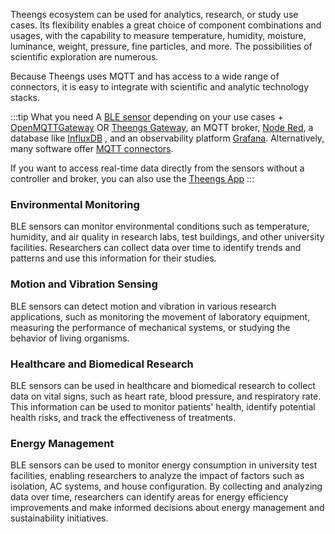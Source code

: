 Theengs ecosystem can be used for analytics, research, or study use cases. Its flexibility enables a great choice of component combinations and usages, with the capability to measure temperature, humidity, moisture, luminance, weight, pressure, fine particles, and more. The possibilities of scientific exploration are numerous.

Because Theengs uses MQTT and has access to a wide range of connectors, it is easy to integrate with scientific and analytic technology stacks.

:::tip What you need
A [BLE sensor](https://decoder.theengs.io/devices/devices.html) depending on your use cases + [OpenMQTTGateway](https://docs.openmqttgateway.com) OR [Theengs Gateway](https://gateway.theengs.io), an MQTT broker, [Node Red](https://nodered.org/), a database like [InfluxDB](https://www.influxdata.com/) , and an observability platform [Grafana](https://grafana.com/).
Alternatively, many software offer [MQTT connectors](https://github.com/hobbyquaker/awesome-mqtt). 

If you want to access real-time data directly from the sensors without a controller and broker, you can also use the [Theengs App](https://app.theengs.io)
:::

### Environmental Monitoring
BLE sensors can monitor environmental conditions such as temperature, humidity, and air quality in research labs, test buildings, and other university facilities. Researchers can collect data over time to identify trends and patterns and use this information for their studies.

### Motion and Vibration Sensing
BLE sensors can detect motion and vibration in various research applications, such as monitoring the movement of laboratory equipment, measuring the performance of mechanical systems, or studying the behavior of living organisms.

### Healthcare and Biomedical Research
BLE sensors can be used in healthcare and biomedical research to collect data on vital signs, such as heart rate, blood pressure, and respiratory rate. This information can be used to monitor patients' health, identify potential health risks, and track the effectiveness of treatments.

### Energy Management
BLE sensors can be used to monitor energy consumption in university test facilities, enabling researchers to analyze the impact of factors such as isolation, AC systems, and house configuration. By collecting and analyzing data over time, researchers can identify areas for energy efficiency improvements and make informed decisions about energy management and sustainability initiatives.
